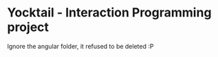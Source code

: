 # Yocktail - Interaction Programming project

Ignore the angular folder, it refused to be deleted :P

